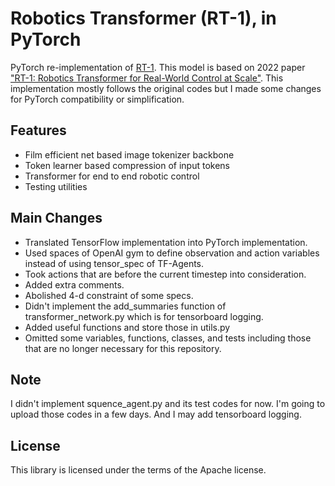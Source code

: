 # Robotics Transformer (RT-1), in PyTorch
PyTorch re-implementation of [RT-1](https://github.com/google-research/robotics_transformer). This model is based on 2022 paper ["RT-1: Robotics Transformer for Real-World Control at Scale"](https://arxiv.org/abs/2212.06817).
This implementation mostly follows the original codes but I made some changes for PyTorch compatibility or simplification.

## Features
* Film efficient net based image tokenizer backbone
* Token learner based compression of input tokens
* Transformer for end to end robotic control
* Testing utilities


## Main Changes
- Translated TensorFlow implementation into PyTorch implementation.
- Used spaces of OpenAI gym to define observation and action variables instead of using tensor_spec of TF-Agents.
- Took actions that are before the current timestep into consideration.
- Added extra comments.
- Abolished 4-d constraint of some specs.
- Didn't implement the add_summaries function of transformer_network.py which is for tensorboard logging.
- Added useful functions and store those in utils.py
- Omitted some variables, functions, classes, and tests including those that are no longer necessary for this repository.

## Note
I didn't implement squence_agent.py and its test codes for now. 
I'm going to upload those codes in a few days. And I may add tensorboard logging.


## License
This library is licensed under the terms of the Apache license.